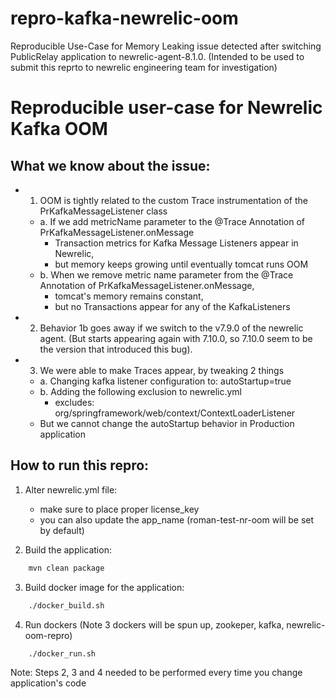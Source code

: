 # repro-kafka-newrelic-oom
Reproducible Use-Case for Memory Leaking issue detected after switching PublicRelay application to newrelic-agent-8.1.0. (Intended to be used to submit this reprto to newrelic engineering team for investigation)

# Reproducible user-case for Newrelic Kafka OOM


## What we know about the issue:
- 1. OOM is tightly related to the custom Trace instrumentation of the PrKafkaMessageListener class  
    - a. If we add metricName parameter to the @Trace Annotation of  PrKafkaMessageListener.onMessage  
        - Transaction metrics for Kafka Message Listeners appear in Newrelic,  
        - but memory keeps growing until eventually tomcat runs OOM  
    - b. When we remove metric name parameter from the @Trace Annotation of PrKafkaMessageListener.onMessage,  
        - tomcat's memory remains constant,  
        - but no Transactions appear for any of the KafkaListeners  
- 2. Behavior 1b goes away if we switch to the v7.9.0 of the newrelic agent. (But starts appearing again with 7.10.0, so 7.10.0 seem to be the version that introduced this bug).  
- 3. We were able to make Traces appear, by tweaking 2 things  
    - a. Changing kafka listener configuration to: autoStartup=true  
    - b. Adding the following exclusion to newrelic.yml  
        - excludes: org/springframework/web/context/ContextLoaderListener  
    - But we cannot change the autoStartup behavior in Production application   


## How to run this repro:
1. Alter newrelic.yml file:
    - make sure to place proper license_key
    - you can also update the app_name (roman-test-nr-oom will be set by default)

2. Build the application:
```bash
    mvn clean package
```

3. Build docker image for the application:
```bash
    ./docker_build.sh
```

4. Run dockers (Note 3 dockers will be spun up, zookeper, kafka, newrelic-oom-repro)
```bash
    ./docker_run.sh
```

Note: Steps 2, 3 and 4 needed to be performed every time you change application's code
